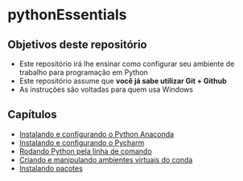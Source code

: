 # pythonEssentials

## Objetivos deste repositório

* Este repositório irá lhe ensinar como configurar seu ambiente de trabalho para programação em Python
* Este repositório assume que **você já sabe utilizar Git + Github**
* As instruções são voltadas para quem usa Windows

## Capítulos

* [Instalando e configurando o Python Anaconda](chapters/anaconda.md) 
* [Instalando e configurando o Pycharm](chapters/pycharm.md)
* [Rodando Python pela linha de comando](chapters/commandline_python.md)
* [Criando e manipulando ambientes virtuais do conda](chapters/venvs.md)
* [Instalando pacotes](chapters/packages.md)

